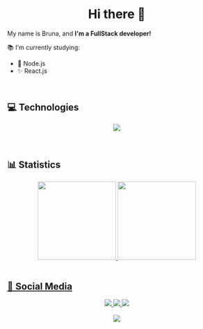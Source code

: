  <h1 align="center"> Hi there 👋</h1>
 
<p>
    My name is Bruna, and <strong>I'm a FullStack developer!</strong>
</p>
 
📚 I'm currently studying:
- 🚀 Node.js
- ✨ React.js

<br>

<h2>💻 Technologies</h2> 
<div align="center">
  <a href="https://skillicons.dev">
    <img src="https://skillicons.dev/icons?i=py,js,nodejs,express,mongodb,docker,mysql,html,css,react,ts,sass,prisma,tailwind,vite,git&theme=dark" />
  </a>
</div>
<br>

<br>
<h2>📊 Statistics</h2>
<div align="center">
  <a href="https://github.com/brunakobayachi">
  <img height="180em" src="https://github-readme-stats.vercel.app/api?username=brunakobayachi&show_icons=true&theme=dracula&include_all_commits=true&count_private=true"/>
  <img height="180em" src="https://github-readme-stats.vercel.app/api/top-langs/?username=brunakobayachi&layout=compact&langs_count=7&theme=dracula"/>
</div>
<br>

<h2>📱 Social Media</h2>
<div align="center">
  <p>
<a href="https://www.linkedin.com/in/brunakobayachi/"> 
	<img src="https://img.shields.io/badge/LinkedIn-0077B5?style=for-the-badge&logo=linkedin&logoColor=white" />
<a href="mailto:brunakobayachi@gmail.com"> 
	<img src="https://img.shields.io/badge/Gmail-D14836?style=for-the-badge&logo=gmail&logoColor=white" />
 <a/>
 <a href="https://www.instagram.com/brunakobayachi/"> 
	<img src="https://img.shields.io/badge/Instagram-E4405F?style=for-the-badge&logo=instagram&logoColor=white" />
 <a/><br><br>
	 
 <a href="https://bruna-portfolio.netlify.app/"> 
	<img src="https://img.shields.io/badge/portfolio-E4405F?style=for-the-badge&logoColor=white" />
 <a/><br><br>
	 
	 
</div>
